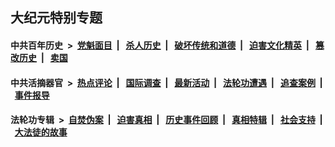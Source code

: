 ## 大纪元特别专题

#### 中共百年历史 &nbsp;>&nbsp; [党魁面目](indexes/nf1176107/README.md?05110430) &nbsp;| &nbsp; [杀人历史](indexes/nf1176106/README.md?05110430) &nbsp;| &nbsp; [破坏传统和道德](indexes/nf1176106/README.md?05110430) &nbsp;| &nbsp; [迫害文化精英](indexes/nf1176111/README.md?05110430) &nbsp;| &nbsp; [篡改历史](indexes/nf1176115/README.md?05110430) &nbsp;| &nbsp; [卖国](indexes/nf1176117/README.md?05110430) 

#### 中共活摘器官 &nbsp;>&nbsp; [热点评论](indexes/nf5879/README.md?05110430) &nbsp;| &nbsp; [国际调查](indexes/nf5947/README.md?05110430) &nbsp;| &nbsp; [最新活动](indexes/nf5883/README.md?05110430) &nbsp;| &nbsp; [法轮功遭遇](indexes/nf5881/README.md?05110430) &nbsp;| &nbsp; [追查案例](indexes/nf5880/README.md?05110430) &nbsp;| &nbsp; [事件报导](indexes/nf5877/README.md?05110430) 

#### 法轮功专辑 &nbsp;>&nbsp; [自焚伪案](indexes/nf5562/README.md?05110430) &nbsp;| &nbsp; [迫害真相](indexes/nf4379/README.md?05110430) &nbsp;| &nbsp; [历史事件回顾](indexes/nf5793/README.md?05110430) &nbsp;| &nbsp; [真相特辑](indexes/nf4389/README.md?05110430) &nbsp;| &nbsp; [社会支持](indexes/nf4386/README.md?05110430) &nbsp;| &nbsp; [大法徒的故事](indexes/nf1147481/README.md?05110430) 


